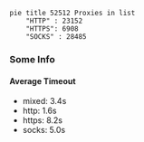 
```mermaid
pie title 52512 Proxies in list
    "HTTP" : 23152
    "HTTPS": 6908
    "SOCKS" : 28485
```

### Some Info
#### Average Timeout

- mixed: 3.4s
- http: 1.6s
- https: 8.2s
- socks: 5.0s